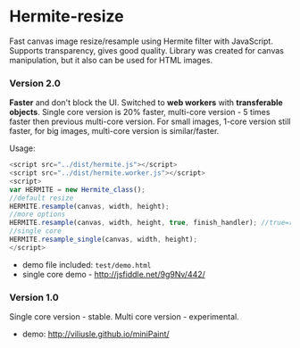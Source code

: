# Hermite-resize
Fast canvas image resize/resample using Hermite filter with JavaScript.
Supports transparency, gives good quality.
Library was created for canvas manipulation, but it also can be used for HTML images.
 
### Version 2.0
**Faster** and don't block the UI. Switched to **web workers** with **transferable objects**. Single core version is 20% faster, multi-core version - 5 times faster then previous multi-core version. For small images, 1-core version still faster, for big images, multi-core version is similar/faster.

Usage:
```javascript
<script src="../dist/hermite.js"></script>
<script src="../dist/hermite.worker.js"></script>
<script>
var HERMITE = new Hermite_class();
//default resize
HERMITE.resample(canvas, width, height);
//more options
HERMITE.resample(canvas, width, height, true, finish_handler); //true=resize canvas
//single core
HERMITE.resample_single(canvas, width, height);
</script>
```

- demo file included: ```test/demo.html``` 
- single core demo - http://jsfiddle.net/9g9Nv/442/

### Version 1.0
Single core version - stable. Multi core version - experimental.
- demo: http://viliusle.github.io/miniPaint/
